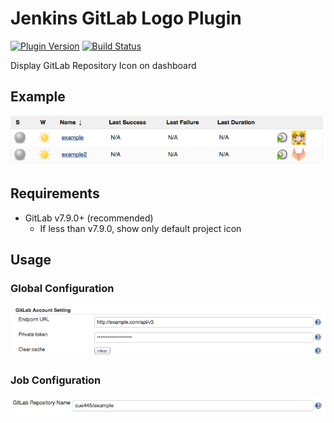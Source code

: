 # Jenkins GitLab Logo Plugin

[![Plugin Version](https://img.shields.io/jenkins/plugin/v/gitlab-logo.svg)](https://plugins.jenkins.io/gitlab-logo)
[![Build Status](https://ci.jenkins.io/buildStatus/icon?job=Plugins/gitlab-logo-plugin/master)](https://ci.jenkins.io/job/Plugins/job/gitlab-logo-plugin/job/master/)

Display GitLab Repository Icon on dashboard

## Example

![](/docs/images/dashboard_1.0.2.png)

## Requirements

-   GitLab v7.9.0+ (recommended)
    -   If less than v7.9.0, show only default project icon

## Usage

### Global Configuration

![](/docs/images/global-config.png)


### Job Configuration

![](/docs/images/job-config.png)
